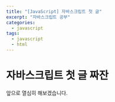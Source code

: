 ```yaml
---
title: "[JavaScript] 자바스크립트 첫 글"
excerpt: "자바스크립트 공부"
categories:
  - javascript
tags:
  - javascript
  - html
---
```


# 자바스크립트 첫 글 짜잔

앞으로 열심히 해보겠습니다.
